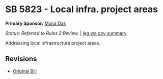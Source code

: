 # SB 5823 - Local infra. project areas
**Primary Sponsor:** [Mona Das](/person/leg/das_mo.md)

*Status: Referred to Rules 2 Review.* | [leg.wa.gov summary](https://app.leg.wa.gov/billsummary?BillNumber=5823&Year=2021)

Addressing local infrastructure project areas.

## Revisions
* [Original Bill](1/)